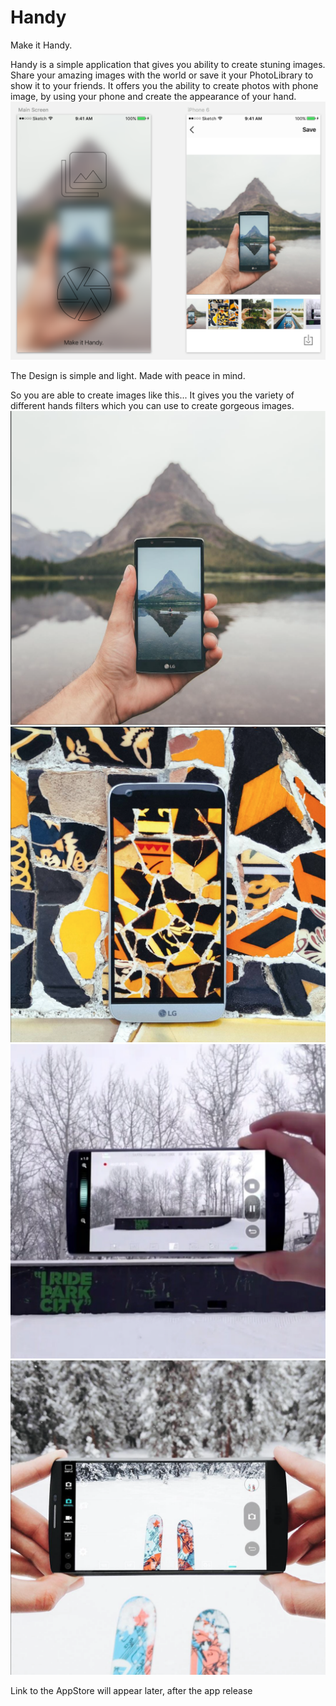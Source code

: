 # Handy

Make it Handy.

Handy is a simple application that gives you ability to create stuning images. 
Share your amazing images with the world or save it your PhotoLibrary to show it to your friends.
It offers you the ability to create photos with phone image, by using your phone and create the appearance of your hand.
![](https://github.com/dimaosa/handy/blob/master/uiDesign.png   "Gorgeous picture")

The Design is simple and light. Made with peace in mind.

So you are able to create images like this...
It gives you the variety of different hands filters which you can use to create gorgeous images.
![Images](https://github.com/dimaosa/handy/blob/master/Images/Screen%20Shot%202016-03-08%20at%2001.00.13.png "Gorgeous picture")
![Images](https://github.com/dimaosa/handy/blob/master/Images/Screen%20Shot%202016-03-08%20at%2013.50.38.png "Gorgeous picture")
![Images](https://github.com/dimaosa/handy/blob/master/Images/Screen%20Shot%202016-03-08%20at%2013.51.44.png "Gorgeous picture")
![Images](https://github.com/dimaosa/handy/blob/master/Images/Screen%20Shot%202016-03-08%20at%2013.52.01.png "Gorgeous picture")

Link to the AppStore will appear later, after the app release
